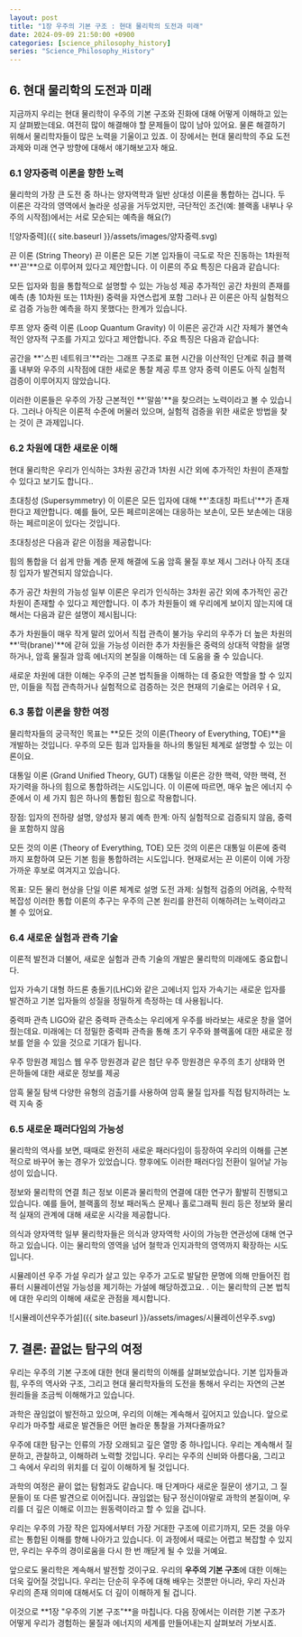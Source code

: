 ```yaml
---
layout: post
title: "1장 우주의 기본 구조 : 현대 물리학의 도전과 미래"
date: 2024-09-09 21:50:00 +0900
categories: [science_philosophy_history]
series: "Science_Philosophy_History"
---
```


## 6. 현대 물리학의 도전과 미래
지금까지 우리는 현대 물리학이 우주의 기본 구조와 진화에 대해 어떻게 이해하고 있는지 살펴봤는데요. 여전히 많이 해결해야 할 문제들이 많이 남아 있어요. 물론 해결하기 위해서 물리학자들이 많은 노력을 기울이고 있죠.
이 장에서는 현대 물리학의 주요 도전 과제와 미래 연구 방향에 대해서 얘기해보고자 해요.

### 6.1 양자중력 이론을 향한 노력
물리학의 가장 큰 도전 중 하나는 양자역학과 일반 상대성 이론을 통합하는 겁니다. 두 이론은 각각의 영역에서 놀라운 성공을 거두었지만, 극단적인 조건(예: 블랙홀 내부나 우주의 시작점)에서는 서로 모순되는 예측을 해요(?)

![양자중력]({{ site.baseurl }}/assets/images/양자중력.svg)

끈 이론 (String Theory)
끈 이론은 모든 기본 입자들이 극도로 작은 진동하는 1차원적 **'끈'**으로 이루어져 있다고 제안합니다. 이 이론의 주요 특징은 다음과 같습니다:

모든 입자와 힘을 통합적으로 설명할 수 있는 가능성 제공
추가적인 공간 차원의 존재를 예측 (총 10차원 또는 11차원)
중력을 자연스럽게 포함
그러나 끈 이론은 아직 실험적으로 검증 가능한 예측을 하지 못했다는 한계가 있습니다.

루프 양자 중력 이론 (Loop Quantum Gravity)
이 이론은 공간과 시간 자체가 불연속적인 양자적 구조를 가지고 있다고 제안합니다. 주요 특징은 다음과 같습니다:

공간을 **'스핀 네트워크'**라는 그래프 구조로 표현
시간을 이산적인 단계로 취급
블랙홀 내부와 우주의 시작점에 대한 새로운 통찰 제공
루프 양자 중력 이론도 아직 실험적 검증이 이루어지지 않았습니다.

이러한 이론들은 우주의 가장 근본적인 **'말씀'**을 찾으려는 노력이라고 볼 수 있습니다. 그러나 아직은 이론적 수준에 머물러 있으며, 실험적 검증을 위한 새로운 방법을 찾는 것이 큰 과제입니다.

### 6.2 차원에 대한 새로운 이해
현대 물리학은 우리가 인식하는 3차원 공간과 1차원 시간 외에 추가적인 차원이 존재할 수 있다고 보기도 합니다..

초대칭성 (Supersymmetry)
이 이론은 모든 입자에 대해 **'초대칭 파트너'**가 존재한다고 제안합니다. 예를 들어, 모든 페르미온에는 대응하는 보손이, 모든 보손에는 대응하는 페르미온이 있다는 것입니다.

초대칭성은 다음과 같은 이점을 제공합니다:

힘의 통합을 더 쉽게 만듦
계층 문제 해결에 도움
암흑 물질 후보 제시
그러나 아직 초대칭 입자가 발견되지 않았습니다.

추가 공간 차원의 가능성
일부 이론은 우리가 인식하는 3차원 공간 외에 추가적인 공간 차원이 존재할 수 있다고 제안합니다. 이 추가 차원들이 왜 우리에게 보이지 않는지에 대해서는 다음과 같은 설명이 제시됩니다:

추가 차원들이 매우 작게 말려 있어서 직접 관측이 불가능
우리의 우주가 더 높은 차원의 **'막(brane)'**에 갇혀 있을 가능성
이러한 추가 차원들은 중력의 상대적 약함을 설명하거나, 암흑 물질과 암흑 에너지의 본질을 이해하는 데 도움을 줄 수 있습니다.

새로운 차원에 대한 이해는 우주의 근본 법칙들을 이해하는 데 중요한 역할을 할 수 있지만, 이들을 직접 관측하거나 실험적으로 검증하는 것은 현재의 기술로는 어려우ㅓ요,

### 6.3 통합 이론을 향한 여정
물리학자들의 궁극적인 목표는 **모든 것의 이론(Theory of Everything, TOE)**을 개발하는 것입니다. 우주의 모든 힘과 입자들을 하나의 통일된 체계로 설명할 수 있는 이론이요.

대통일 이론 (Grand Unified Theory, GUT)
대통일 이론은 강한 핵력, 약한 핵력, 전자기력을 하나의 힘으로 통합하려는 시도입니다. 이 이론에 따르면, 매우 높은 에너지 수준에서 이 세 가지 힘은 하나의 통합된 힘으로 작용합니다.

장점: 입자의 전하량 설명, 양성자 붕괴 예측
한계: 아직 실험적으로 검증되지 않음, 중력을 포함하지 않음

모든 것의 이론 (Theory of Everything, TOE)
모든 것의 이론은 대통일 이론에 중력까지 포함하여 모든 기본 힘을 통합하려는 시도입니다. 현재로서는 끈 이론이 이에 가장 가까운 후보로 여겨지고 있습니다.

목표: 모든 물리 현상을 단일 이론 체계로 설명
도전 과제: 실험적 검증의 어려움, 수학적 복잡성
이러한 통합 이론의 추구는 우주의 근본 원리를 완전히 이해하려는 노력이라고 볼 수 있어요.

### 6.4 새로운 실험과 관측 기술
이론적 발전과 더불어, 새로운 실험과 관측 기술의 개발은 물리학의 미래에도 중요합니다.

입자 가속기
대형 하드론 충돌기(LHC)와 같은 고에너지 입자 가속기는 새로운 입자를 발견하고 기본 입자들의 성질을 정밀하게 측정하는 데 사용됩니다. 

중력파 관측
LIGO와 같은 중력파 관측소는 우리에게 우주를 바라보는 새로운 창을 열어줬는데요. 미래에는 더 정밀한 중력파 관측을 통해 초기 우주와 블랙홀에 대한 새로운 정보를 얻을 수 있을 것으로 기대가 됩니다.

우주 망원경
제임스 웹 우주 망원경과 같은 첨단 우주 망원경은 우주의 초기 상태와 먼 은하들에 대한 새로운 정보를 제공

암흑 물질 탐색
다양한 유형의 검출기를 사용하여 암흑 물질 입자를 직접 탐지하려는 노력 지속 중

### 6.5 새로운 패러다임의 가능성
물리학의 역사를 보면, 때때로 완전히 새로운 패러다임이 등장하여 우리의 이해를 근본적으로 바꾸어 놓는 경우가 있었습니다. 향후에도 이러한 패러다임 전환이 일어날 가능성이 있습니다.

정보와 물리학의 연결
최근 정보 이론과 물리학의 연결에 대한 연구가 활발히 진행되고 있습니다. 예를 들어, 블랙홀의 정보 패러독스 문제나 홀로그래픽 원리 등은 정보와 물리적 실재의 관계에 대해 새로운 시각을 제공합니다.

의식과 양자역학
일부 물리학자들은 의식과 양자역학 사이의 가능한 연관성에 대해 연구하고 있습니다. 이는 물리학의 영역을 넘어 철학과 인지과학의 영역까지 확장하는 시도입니다.

시뮬레이션 우주 가설
우리가 살고 있는 우주가 고도로 발달한 문명에 의해 만들어진 컴퓨터 시뮬레이션일 가능성을 제기하는 가설에 해당하겠고요. . 이는 물리학의 근본 법칙에 대한 우리의 이해에 새로운 관점을 제시합니다.

![시뮬레이션우주가설]({{ site.baseurl }}/assets/images/시뮬레이션우주.svg)

## 7. 결론: 끝없는 탐구의 여정
우리는 우주의 기본 구조에 대한 현대 물리학의 이해를 살펴보았습니다. 기본 입자들과 힘, 우주의 역사와 구조, 그리고 현대 물리학자들의 도전을 통해서 우리는 자연의 근본 원리들을 조금씩 이해해가고 있습니다.

과학은 끊임없이 발전하고 있으며, 우리의 이해는 계속해서 깊어지고 있습니다. 앞으로 우리가 마주할 새로운 발견들은 어떤 놀라운 통찰을 가져다줄까요? 

우주에 대한 탐구는 인류의 가장 오래되고 깊은 열망 중 하나입니다. 우리는 계속해서 질문하고, 관찰하고, 이해하려 노력할 것입니다. 우리는 우주의 신비와 아름다움, 그리고 그 속에서 우리의 위치를 더 깊이 이해하게 될 것입니다.

과학의 여정은 끝이 없는 탐험과도 같습니다. 매 단계마다 새로운 질문이 생기고, 그 질문들이 또 다른 발견으로 이어집니다. 끊임없는 탐구 정신이야말로 과학의 본질이며, 우리를 더 깊은 이해로 이끄는 원동력이라고 할 수 있을 겁니다.

우리는 우주의 가장 작은 입자에서부터 가장 거대한 구조에 이르기까지, 모든 것을 아우르는 통합된 이해를 향해 나아가고 있습니다. 이 과정에서 때로는 어렵고 복잡할 수 있지만, 우리는 우주의 경이로움을 다시 한 번 깨닫게 될 수 있을 거예요.

앞으로도 물리학은 계속해서 발전할 것이구요. 우리의 **우주의 기본 구조**에 대한 이해는 더욱 깊어질 것입니다. 우리는 단순히 우주에 대해 배우는 것뿐만 아니라, 우리 자신과 우리의 존재 의미에 대해서도 더 깊이 이해하게 될 겁니다.

이것으로 **1장 "우주의 기본 구조"**을 마칩니다. 다음 장에서는 이러한 기본 구조가 어떻게 우리가 경험하는 물질과 에너지의 세계를 만들어내는지 살펴보러 가보시죠.